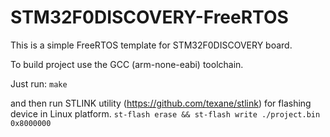 STM32F0DISCOVERY-FreeRTOS
=========================

This is a simple FreeRTOS template for STM32F0DISCOVERY board.

To build project use the GCC (arm-none-eabi) toolchain.

Just run:
`make`

and then run STLINK utility (https://github.com/texane/stlink) for flashing device in Linux platform.
`st-flash erase && st-flash write ./project.bin 0x8000000`
